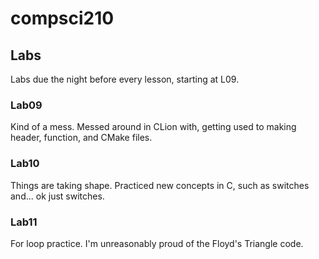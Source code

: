 # compsci210

## Labs
Labs due the night before every lesson, starting at L09.

### Lab09
Kind of a mess. Messed around in CLion with, getting used to making header, 
function, and CMake files.

### Lab10
Things are taking shape. Practiced new concepts in C, such as switches and... ok just 
switches.

### Lab11
For loop practice. I'm unreasonably proud of the Floyd's Triangle code.